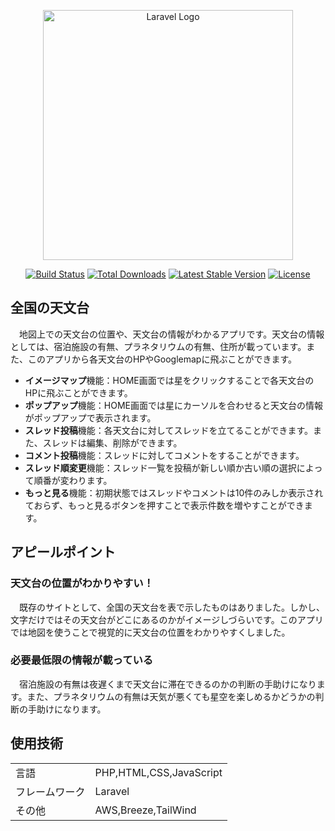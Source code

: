 <p align="center"><a href="https://laravel.com" target="_blank"><img src="https://raw.githubusercontent.com/laravel/art/master/logo-lockup/5%20SVG/2%20CMYK/1%20Full%20Color/laravel-logolockup-cmyk-red.svg" width="400" alt="Laravel Logo"></a></p>

<p align="center">
<a href="https://github.com/laravel/framework/actions"><img src="https://github.com/laravel/framework/workflows/tests/badge.svg" alt="Build Status"></a>
<a href="https://packagist.org/packages/laravel/framework"><img src="https://img.shields.io/packagist/dt/laravel/framework" alt="Total Downloads"></a>
<a href="https://packagist.org/packages/laravel/framework"><img src="https://img.shields.io/packagist/v/laravel/framework" alt="Latest Stable Version"></a>
<a href="https://packagist.org/packages/laravel/framework"><img src="https://img.shields.io/packagist/l/laravel/framework" alt="License"></a>
</p>

## 全国の天文台

　地図上での天文台の位置や、天文台の情報がわかるアプリです。天文台の情報としては、宿泊施設の有無、プラネタリウムの有無、住所が載っています。また、このアプリから各天文台のHPやGooglemapに飛ぶことができます。

- **イメージマップ**機能：HOME画面では星をクリックすることで各天文台のHPに飛ぶことができます。
- **ポップアップ**機能：HOME画面では星にカーソルを合わせると天文台の情報がポップアップで表示されます。
- **スレッド投稿**機能：各天文台に対してスレッドを立てることができます。また、スレッドは編集、削除ができます。
- **コメント投稿**機能：スレッドに対してコメントをすることができます。
- **スレッド順変更**機能：スレッド一覧を投稿が新しい順か古い順の選択によって順番が変わります。
- **もっと見る**機能：初期状態ではスレッドやコメントは10件のみしか表示されておらず、もっと見るボタンを押すことで表示件数を増やすことができます。


## アピールポイント

### 天文台の位置がわかりやすい！
　既存のサイトとして、全国の天文台を表で示したものはありました。しかし、文字だけではその天文台がどこにあるのかがイメージしづらいです。このアプリでは地図を使うことで視覚的に天文台の位置をわかりやすくしました。
### 必要最低限の情報が載っている
　宿泊施設の有無は夜遅くまで天文台に滞在できるのかの判断の手助けになります。また、プラネタリウムの有無は天気が悪くても星空を楽しめるかどうかの判断の手助けになります。

## 使用技術
<table>
    <tbody>
        <tr><td>言語</td><td>PHP,HTML,CSS,JavaScript</td></tr> 
        <tr><td>フレームワーク</td><td>Laravel</td></tr> 
        <tr><td>その他</td><td>AWS,Breeze,TailWind</td></tr> 
    </tbody>
</table>
